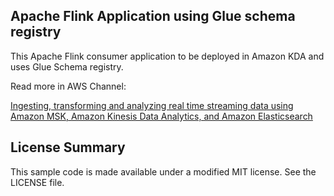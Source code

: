## Apache Flink Application using Glue schema registry

This Apache Flink consumer application to be deployed in Amazon KDA and uses Glue Schema registry.

Read more in AWS Channel:

[Ingesting, transforming and analyzing real time streaming data using Amazon MSK, Amazon Kinesis Data Analytics, and Amazon Elasticsearch](https://aws.amazon.com/blogs/big-data/part1-build-and-optimize-a-real-time-stream-processing-pipeline-with-amazon-kinesis-data-analytics-for-apache-flink/)


## License Summary

This sample code is made available under a modified MIT license. See the LICENSE file.